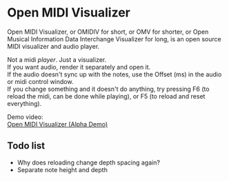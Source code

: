 # Open MIDI Visualizer

Open MIDI Visualizer, or OMIDIV for short, or OMV for shorter, or Open Musical Information Data Interchange Visualizer for long, is an open source MIDI visualizer and audio player.

Not a midi *player*. Just a visualizer.  
If you want audio, render it separately and open it.  
If the audio doesn't sync up with the notes, use the Offset (ms) in the audio or midi control window.  
If you change something and it doesn't do anything, try pressing F6 (to reload the midi, can be done while playing), or F5 (to reload and reset everything).

Demo video:  
[Open MIDI Visualizer (Alpha Demo)](https://youtu.be/_BMzSGtBYbQ)

## Todo list

- Why does reloading change depth spacing again?
- Separate note height and depth
